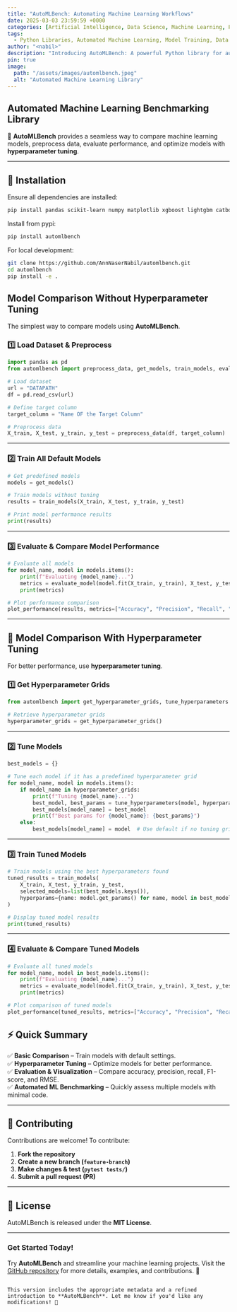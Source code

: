 ```yaml
---
title: "AutoMLBench: Automating Machine Learning Workflows"
date: 2025-03-03 23:59:59 +0000
categories: [Artificial Intelligence, Data Science, Machine Learning, Python, Open Source]
tags:
  - Python Libraries, Automated Machine Learning, Model Training, Data Preprocessing, Model Evaluation, Open Source Tools
author: "<nabil>"
description: "Introducing AutoMLBench: A powerful Python library for automating the entire machine learning pipeline, from data preprocessing to model evaluation and visualization."
pin: true
image:
  path: "/assets/images/automlbench.jpeg"
  alt: "Automated Machine Learning Library"
---
```


## **Automated Machine Learning Benchmarking Library**
🚀 **AutoMLBench** provides a seamless way to compare machine learning models, preprocess data, evaluate performance, and optimize models with **hyperparameter tuning**.

---

## **📌 Installation**
Ensure all dependencies are installed:
```bash
pip install pandas scikit-learn numpy matplotlib xgboost lightgbm catboost imbalanced-learn
```
Install from pypi:
```bash
pip install automlbench
```

For local development:
```bash
git clone https://github.com/AnnNaserNabil/automlbench.git
cd automlbench
pip install -e .
```

## **Model Comparison Without Hyperparameter Tuning**
The simplest way to compare models using **AutoMLBench**.

### **1️⃣ Load Dataset & Preprocess**
```python
import pandas as pd
from automlbench import preprocess_data, get_models, train_models, evaluate_model, plot_performance

# Load dataset
url = "DATAPATH"
df = pd.read_csv(url) 

# Define target column
target_column = "Name OF the Target Column"

# Preprocess data
X_train, X_test, y_train, y_test = preprocess_data(df, target_column)
```

---

### **2️⃣ Train All Default Models**
```python
# Get predefined models
models = get_models()

# Train models without tuning
results = train_models(X_train, X_test, y_train, y_test)

# Print model performance results
print(results)
```

---

### **3️⃣ Evaluate & Compare Model Performance**
```python
# Evaluate all models
for model_name, model in models.items():
    print(f"Evaluating {model_name}...")
    metrics = evaluate_model(model.fit(X_train, y_train), X_test, y_test)
    print(metrics)

# Plot performance comparison
plot_performance(results, metrics=["Accuracy", "Precision", "Recall", "F1-Score", "RMSE"])
```

---

## **🔹 Model Comparison With Hyperparameter Tuning**
For better performance, use **hyperparameter tuning**.

### **1️⃣ Get Hyperparameter Grids**
```python
from automlbench import get_hyperparameter_grids, tune_hyperparameters

# Retrieve hyperparameter grids
hyperparameter_grids = get_hyperparameter_grids()
```

---

### **2️⃣ Tune Models**
```python
best_models = {}

# Tune each model if it has a predefined hyperparameter grid
for model_name, model in models.items():
    if model_name in hyperparameter_grids:
        print(f"Tuning {model_name}...")
        best_model, best_params = tune_hyperparameters(model, hyperparameter_grids[model_name], X_train, y_train)
        best_models[model_name] = best_model
        print(f"Best params for {model_name}: {best_params}")
    else:
        best_models[model_name] = model  # Use default if no tuning grid
```

---

### **3️⃣ Train Tuned Models**
```python
# Train models using the best hyperparameters found
tuned_results = train_models(
    X_train, X_test, y_train, y_test, 
    selected_models=list(best_models.keys()), 
    hyperparams={name: model.get_params() for name, model in best_models.items()}
)

# Display tuned model results
print(tuned_results)
```

---

### **4️⃣ Evaluate & Compare Tuned Models**
```python
# Evaluate all tuned models
for model_name, model in best_models.items():
    print(f"Evaluating {model_name}...")
    metrics = evaluate_model(model.fit(X_train, y_train), X_test, y_test)
    print(metrics)

# Plot comparison of tuned models
plot_performance(tuned_results, metrics=["Accuracy", "Precision", "Recall", "F1-Score", "RMSE"])
```


## **⚡ Quick Summary**
✅ **Basic Comparison** – Train models with default settings.  
✅ **Hyperparameter Tuning** – Optimize models for better performance.  
✅ **Evaluation & Visualization** – Compare accuracy, precision, recall, F1-score, and RMSE.  
✅ **Automated ML Benchmarking** – Quickly assess multiple models with minimal code.  

---

## **📌 Contributing**
Contributions are welcome! To contribute:
1. **Fork the repository**
2. **Create a new branch (`feature-branch`)**
3. **Make changes & test (`pytest tests/`)**
4. **Submit a pull request (PR)**

---

## **📜 License**
AutoMLBench is released under the **MIT License**.

---


### Get Started Today!
Try **AutoMLBench** and streamline your machine learning projects. Visit the [GitHub repository](https://github.com/AnnNaserNabil/automlbench) for more details, examples, and contributions. 🚀
```

This version includes the appropriate metadata and a refined introduction to **AutoMLBench**. Let me know if you'd like any modifications! 🚀
